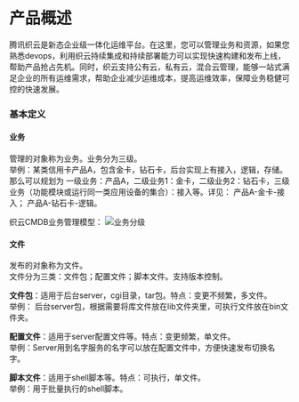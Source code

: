 # 产品概述 #
腾讯织云是新态企业级一体化运维平台。在这里，您可以管理业务和资源，如果您熟悉devops，利用织云持续集成和持续部署能力可以实现快速构建和发布上线，帮助产品抢占先机。同时，织云支持公有云，私有云，混合云管理，能够一站式满足企业的所有运维需求，帮助企业减少运维成本，提高运维效率，保障业务稳健可控的快速发展。


### 基本定义 ###

#### 业务 ####

管理的对象称为业务。业务分为三级。  
举例：某类信用卡产品A，包含金卡，钻石卡，后台实现上有接入，逻辑，存储。那么可以规划为 一级业务：产品A，二级业务1：金卡，二级业务2：钻石卡，三级业务（功能模块或运行同一类应用设备的集合）：接入等。详见： 
产品A-金卡-接入；
产品A-钻石卡-逻辑。  

织云CMDB业务管理模型：
![业务分级](http://i.imgur.com/IrNshvq.png)

#### 文件 ####

发布的对象称为文件。  
文件分为三类：文件包；配置文件；脚本文件。支持版本控制。

**文件包**：适用于后台server，cgi目录，tar包。特点：变更不频繁，多文件。  
举例： 后台server包，根据需要将库文件放在lib文件夹里，可执行文件放在bin文件夹。

**配置文件**：适用于server配置文件等。特点：变更频繁，单文件。  
举例：Server用到名字服务的名字可以放在配置文件中，方便快速发布切换名字。

**脚本文件**：适用于shell脚本等。特点：可执行，单文件。   
举例：用于批量执行的shell脚本。
